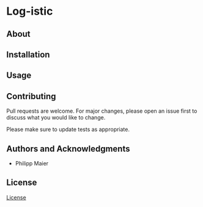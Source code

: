 # Log-istic

## About

## Installation

## Usage

## Contributing

Pull requests are welcome. For major changes, please open an issue first to discuss what you would like to change.

Please make sure to update tests as appropriate.

## Authors and Acknowledgments

- Philipp Maier

## License

[License](LICENSE)
